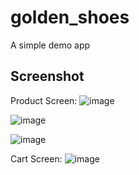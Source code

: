 # golden_shoes

A simple demo app

## Screenshot

Product Screen:
![image](https://user-images.githubusercontent.com/64396862/191409801-9d916939-a153-4900-acff-387a390d7528.png)

![image](https://user-images.githubusercontent.com/64396862/191409830-33e29326-a80f-45e0-807e-0ad60e9b405f.png)

![image](https://user-images.githubusercontent.com/64396862/191409887-128e942e-a96d-4115-a77d-d44ad2fc1e4d.png)


Cart Screen:
![image](https://user-images.githubusercontent.com/64396862/191409701-6de8cb59-ee9b-41a1-9dcf-2a980c11c09d.png)
